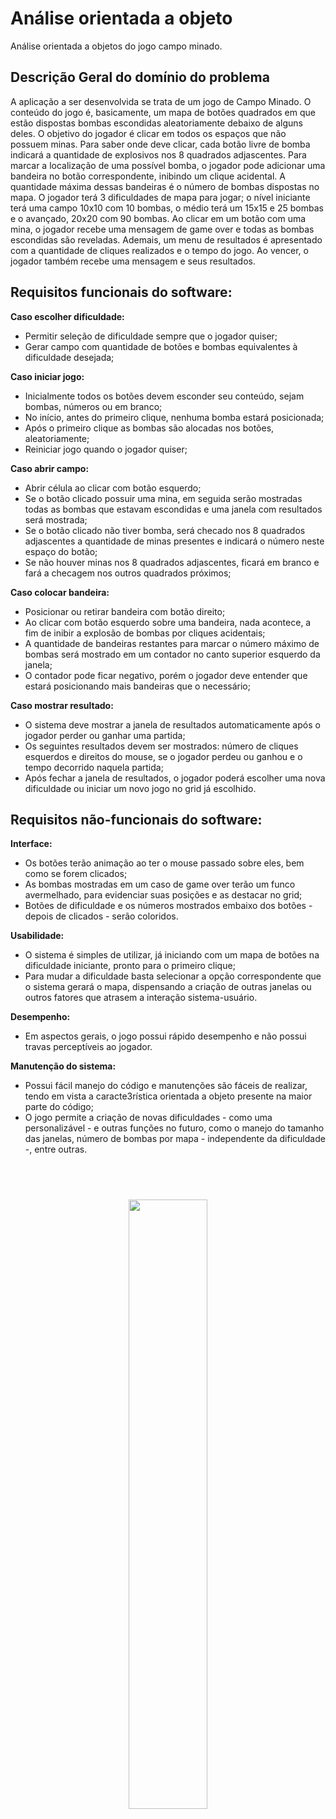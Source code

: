 # Análise orientada a objeto

Análise orientada a objetos do jogo campo minado.

## Descrição Geral do domínio do problema

A aplicação a ser desenvolvida se trata de um jogo de Campo Minado. O conteúdo do jogo é, basicamente, um mapa de botões quadrados em que estão dispostas bombas escondidas aleatoriamente debaixo de alguns deles. O objetivo do jogador é clicar em todos os espaços que não possuem minas. Para saber onde deve clicar, cada botão livre de bomba indicará a quantidade de explosivos nos 8 quadrados adjascentes. Para marcar a localização de uma possível bomba, o jogador pode adicionar uma bandeira no botão correspondente, inibindo um clique acidental. A quantidade máxima dessas bandeiras é o número de bombas dispostas no mapa.
O jogador terá 3 dificuldades de mapa para jogar; o nível iniciante terá uma campo 10x10 com 10 bombas, o médio terá um 15x15 e 25 bombas e o avançado, 20x20 com 90 bombas.
Ao clicar em um botão com uma mina, o jogador recebe uma mensagem de game over e todas as bombas escondidas são reveladas. Ademais, um menu de resultados é apresentado com a quantidade de cliques realizados e o tempo do jogo. Ao vencer, o jogador também recebe uma mensagem e seus resultados.

## Requisitos funcionais do software: 


**Caso escolher dificuldade:**
- Permitir seleção de dificuldade sempre que o jogador quiser;
- Gerar campo com quantidade de botões e bombas equivalentes à dificuldade desejada;
  
**Caso iniciar jogo:**
- Inicialmente todos os botões devem esconder seu conteúdo, sejam bombas, números ou em branco;
- No início, antes do primeiro clique, nenhuma bomba estará posicionada;
- Após o primeiro clique as bombas são alocadas nos botões, aleatoriamente;
- Reiniciar jogo quando o jogador quiser;

**Caso abrir campo:**
- Abrir célula ao clicar com botão esquerdo;
- Se o botão clicado possuir uma mina, em seguida serão mostradas todas as bombas que estavam escondidas e uma janela com resultados será mostrada;
- Se o botão clicado não tiver bomba, será checado nos 8 quadrados adjascentes a quantidade de minas presentes e indicará o número neste espaço do botão;
- Se não houver minas nos 8 quadrados adjascentes, ficará em branco e fará a checagem nos outros quadrados próximos;
  
**Caso colocar bandeira:**
- Posicionar ou retirar bandeira com botão direito;
- Ao clicar com botão esquerdo sobre uma bandeira, nada acontece, a fim de inibir a explosão de bombas por cliques acidentais;
- A quantidade de bandeiras restantes para marcar o número máximo de bombas será mostrado em um contador no canto superior esquerdo da janela;
- O contador pode ficar negativo, porém o jogador deve entender que estará posicionando mais bandeiras que o necessário;

**Caso mostrar resultado:**
- O sistema deve mostrar a janela de resultados automaticamente após o jogador perder ou ganhar uma partida;
- Os seguintes resultados devem ser mostrados: número de cliques esquerdos e direitos do mouse, se o jogador perdeu ou ganhou e o tempo decorrido naquela partida;
- Após fechar a janela de resultados, o jogador poderá escolher uma nova dificuldade ou iniciar um novo jogo no grid já escolhido.

## Requisitos não-funcionais do software: 
**Interface:**
- Os botões terão animação ao ter o mouse passado sobre eles, bem como se forem clicados;
- As bombas mostradas em um caso de game over terão um funco avermelhado, para evidenciar suas posições e as destacar no grid;
- Botões de dificuldade e os números mostrados embaixo dos botões - depois de clicados - serão coloridos.

**Usabilidade:**
- O sistema é simples de utilizar, já iniciando com um mapa de botões na dificuldade iniciante, pronto para o primeiro clique;
- Para mudar a dificuldade basta selecionar a opção correspondente que o sistema gerará o mapa, dispensando a criação de outras janelas ou outros fatores que atrasem a interação sistema-usuário.

**Desempenho:**
- Em aspectos gerais, o jogo possui rápido desempenho e não possui travas perceptíveis ao jogador.

**Manutenção do sistema:**
- Possui fácil manejo do código e manutenções são fáceis de realizar, tendo em vista a caracte3rística orientada a objeto presente na maior parte do código;
- O jogo permite a criação de novas dificuldades - como uma personalizável - e outras funções no futuro, como o manejo do tamanho das janelas, número de bombas por mapa - independente da dificuldade -, entre outras.

<br><br>
<div align="center">
<img src="images/mine2.png"
     width="50%"
     style="padding: 10px">
</div>

<br><br>
## Diagrama de Casos de Uso
<div align="center">
  <img src="images/casos_uso.png"
     align="center"
     width="60%"
     style="padding: 10px">
</div>

<br><br>
Esta aplicação conta com somente um ator - que é o jogador - e o sistema.
Inicialmente, o jogador entra na tela principal do jogo, onde há 5 botões (além do campo com minas): novo jogo - simbolizado por um emoji sorridente -, sobre (about), e as 3 dificuldades disponíveis - iniciante, médio e avançado. Ao clicar no emoji sorridente - novo jogo, o sistema restaura os botões e os contadores;

<h1>Caso de uso - escolher dificuldade:</h1>

3 botões estarão alocados no topo da janela, dispondo das dificuldades disponíveis para o jogo.
Ao selecionar a dificuldade fácil, o mapa do campo minado gerará um grid 10x10; no médio, um grid 15x15 e no avançado, 20x20;

<h1>Caso de uso - Iniciar jogo:</h1>

No início do jogo, o usuário verá um layout de botões, um cronômetro zerado no canto superior direito e, no esquerdo, um contador fixo com o número máximo de flags que poderá utilizar;
Ao apertar o primeiro quadrado, o cronômetro é ativado, mostrando o tempo de jogo até que todos os botões sem bomba estejam descobertos ou se o jogador tenha clicado sobre uma bomba;
Ao ganhar, perder ou se estiver no meio de uma partida e o jogador quiser gerar um novo jogo, há 3 opções: clicar na tela espaço do teclado, apertar no botão com o emoji sorrindo (ou triste - se tiver perdido a partida) ou selecionar, na parte superior da janela, qual a dificuldade deseja para a próxima partida; as duas primeiras opções levam a um novo jogo na dificuldade antes selecionada.

<h1>Caso de uso - abrir campo:</h1>

Ao clicar em um botão, o sistema checará se há bombas nos 8 quadrados adjascentes a este e indicará a quantidade .
Se o botão clicado não tiver bombas em seus vizinhos, esse ponto não terá nenhum número e possíveis botões adjacentes a este que estiverem sem bombas serão descobertos automaticamente através desse clique, indicando o número de bombas se for o caso;
Clicando em um botão que tem bomba escondida, as demais bombas serão demonstradas no mapa com imagens de bombas e fundos vermelhos, e a bomba clicada terá um ícone especial, como se explodida de fato;
Ao mesmo tempo que o mapa mostrar todas as bombas descobertas, o menu de resultados aparecerá.

<h1>Caso de uso - mostra resultado:</h1>

Ao perder ou ganhar um jogo, o sistema mostrará uma janela com os resultados da partida. Uma mensagem evidenciará se o jogador perdeu ou ganhou, além dos segundos decorridos na partida e a quantidade de cliques no mouse, tanto do botão esquerdo quanto do direito. Haverá um botão próprio para fechar esta janela.

<h1>Caso de uso - colocar bandeira:</h1>

Tendo a suspeita de alguma bomba, o jogador poderá marcar o quadrado com uma bandeira (flag); ao fazê-lo, o contador de flags irá subtrair da quantidade disponível. A quantidade inicial mostrada no contador se refere ao número de minas dispostas no grid; se o jogador clicar com o botão esquerdo em cima de uma bandeira já posicionada, nada acontece, já que ele presumiu que ali teria uma bomba. É possível retirar bandeiras posicionadas. Ademais, o jogador pode colocar quantas bandeiras quiser, porém o contador ficará negativo, sinalizando que há mais bandeiras posicionadas que o necessário;
Este caso de uso, em termos técnicos e tendo em vista o diagrama de classe a seguir, pode ser descrito como:
- O jogador clica com o botão direito em uma casa (tile);
- Através da classe QMouseEvent, a plataforma Qt interpreta que o sinal veio do botão direito do mouse;
- O sistema checa, através de uma estrutura condicional switch-case, qual é o estado daquela casa; se está coberta ou marcada (com bandeira);
- Caso estiver coberta, o ícone de bandeira é mostrado no botão, o estado é alterado para "marcado" e um sinal é emitido com parâmetro True para a classe Field, que está gerindo o display do contador de bandeiras;
- Caso o botão já estiver marcado, o ícone de bandeira é retirado, o estado da casa é alterado para "coberta" e um sinal é emitido para Field, como no caso anterior, porém com o parâmetro False;
- Na classe Field, independente do estado do botão clicado, o sistema registra o clique em um contador geral de cliques com o botão direito do mouse, a fim de mostrar, no fim do jogo, a quantidade de cliques registrados na partida;
- Em seguida, a classe Field conecta o sinal emitido pela classe Tile em um slot próprio - setFlag(bool act) - que faz a contagem das bandeiras alocadas;
- O slot recebe como parâmetro um dado booleano do sinal de Tile;
- A função do slot é verificar o valor booleano do parâmetro e, através de uma condicional, definir se o contador cresce ou decresce;
- Se o parâmetro for True (o botão estava coberto/limpo), o sistema decrementa uma unidade do contador, pois uma bandeira foi alocada;
- Se não (parâmetro False - o botão já estava marcado), o sistema acrescenta uma unidade ao contador, visto que a bandeira foi retirada e está novamente disponível para ser utilizada;
- O sistema, na própria classe Field, mostra no display o contador de bandeiras "disponíveis" de acordo com a quantidade de bombas dispostas no mapa;
- O jogo não limita a quantidade de bandeiras alocadas no mapa, porém se o display mostrar um número negativo significa que há mais marcações do que bombas, evidenciando algum erro de interpretação do jogador.  

<br><br>
## Diagrama de Domínio do problema
<div align="center">
<img src="images/dominio_problema_att.png"
     width="100%"
     style="padding: 10px">
</div> 

## Diagrama de classes
<div align="center">
<img src="images/diagrama_classes.png"
     width="100%"
     style="padding: 10px">
</div>

## Diagrama de sequência - colocar bandeira
<div align="center">
<img src="images/colocar_bandeira.png"
     width="80%"
     style="padding: 10px">
</div>

<br><br>
<div align="center">
  
[Retroceder](README.md) | [Avançar](projeto.md)

</div>
